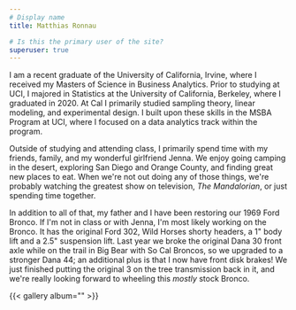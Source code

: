 ```yaml
---
# Display name
title: Matthias Ronnau

# Is this the primary user of the site?
superuser: true
---
```


I am a recent graduate of the University of California, Irvine, where I received my Masters of Science in Business Analytics. Prior to studying at UCI, I majored in Statistics at the University of California, Berkeley, where I graduated in 2020. At Cal I primarily studied sampling theory, linear modeling, and experimental design. I built upon these skills in the MSBA Program at UCI, where I focused on a data analytics track within the program.

Outside of studying and attending class, I primarily spend time with my friends, family, and my wonderful girlfriend Jenna. We enjoy going camping in the desert, exploring San Diego and Orange County, and finding great new places to eat. When we're not out doing any of those things, we're probably watching the greatest show on television, *The Mandalorian*, or just spending time together.

In addition to all of that, my father and I have been restoring our 1969 Ford Bronco. If I'm not in class or with Jenna, I'm most likely working on the Bronco. It has the original Ford 302, Wild Horses shorty headers, a 1" body lift and a 2.5" suspension lift. Last year we broke the original Dana 30 front axle while on the trail in Big Bear with So Cal Broncos, so we upgraded to a stronger Dana 44; an additional plus is that I now have front disk brakes! We just finished putting the original 3 on the tree transmission back in it, and we're really looking forward to wheeling this *mostly* stock Bronco.

{{< gallery album="<about>" >}}
